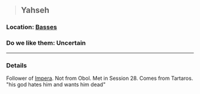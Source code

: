 >## Yahseh

### Location: [Basses](../../Locations/Basses.md)

### Do we like them: Uncertain

***

### Details

Follower of [Impera](../../Religion/Pantheon%20II/Impera.md). Not from Obol. Met in Session 28. Comes from Tartaros. "his god hates him and wants him dead"